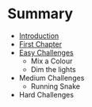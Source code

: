 # Summary

* [Introduction](README.md)
* [First Chapter](chapter1.md)
* [Easy Challenges](easy_challenges.md)
   * Mix a Colour
   * Dim the lights
* Medium Challenges
   * Running Snake
* Hard Challenges

